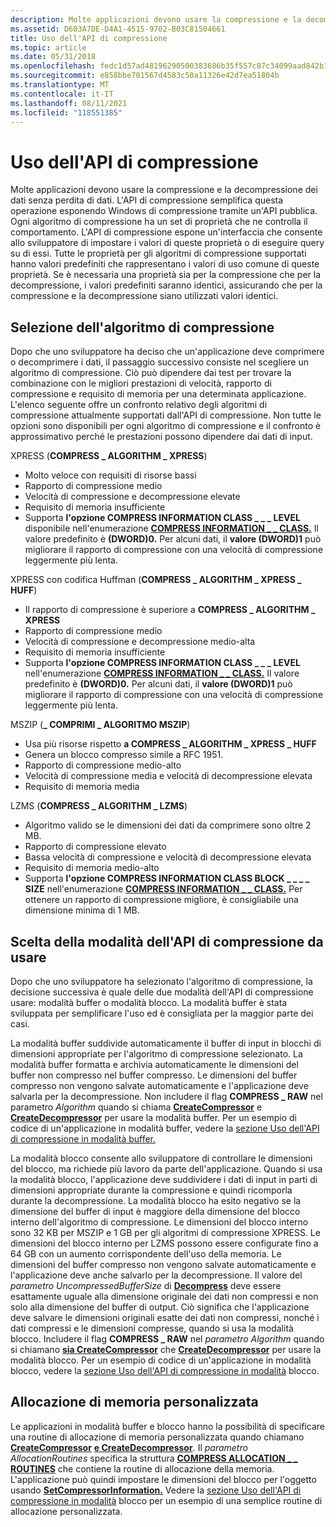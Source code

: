 ```yaml
---
description: Molte applicazioni devono usare la compressione e la decompressione dei dati senza perdita di dati. L'API di compressione semplifica questa operazione esponendo Windows di compressione tramite un'API pubblica.
ms.assetid: D603A7DE-D4A1-4515-9702-B03C81504661
title: Uso dell'API di compressione
ms.topic: article
ms.date: 05/31/2018
ms.openlocfilehash: fedc1d57ad48196290500383686b35f557c87c34099aad842b1e8ff18f00d318
ms.sourcegitcommit: e858bbe701567d4583c50a11326e42d7ea51804b
ms.translationtype: MT
ms.contentlocale: it-IT
ms.lasthandoff: 08/11/2021
ms.locfileid: "118551385"
---
```

# <a name="using-the-compression-api"></a>Uso dell'API di compressione

Molte applicazioni devono usare la compressione e la decompressione dei dati senza perdita di dati. L'API di compressione semplifica questa operazione esponendo Windows di compressione tramite un'API pubblica. Ogni algoritmo di compressione ha un set di proprietà che ne controlla il comportamento. L'API di compressione espone un'interfaccia che consente allo sviluppatore di impostare i valori di queste proprietà o di eseguire query su di essi. Tutte le proprietà per gli algoritmi di compressione supportati hanno valori predefiniti che rappresentano i valori di uso comune di queste proprietà. Se è necessaria una proprietà sia per la compressione che per la decompressione, i valori predefiniti saranno identici, assicurando che per la compressione e la decompressione siano utilizzati valori identici.

## <a name="selecting-the-compression-algorithm"></a>Selezione dell'algoritmo di compressione

Dopo che uno sviluppatore ha deciso che un'applicazione deve comprimere o decomprimere i dati, il passaggio successivo consiste nel scegliere un algoritmo di compressione. Ciò può dipendere dai test per trovare la combinazione con le migliori prestazioni di velocità, rapporto di compressione e requisito di memoria per una determinata applicazione. L'elenco seguente offre un confronto relativo degli algoritmi di compressione attualmente supportati dall'API di compressione. Non tutte le opzioni sono disponibili per ogni algoritmo di compressione e il confronto è approssimativo perché le prestazioni possono dipendere dai dati di input.

XPRESS (**COMPRESS \_ ALGORITHM \_ XPRESS**)

-   Molto veloce con requisiti di risorse bassi
-   Rapporto di compressione medio
-   Velocità di compressione e decompressione elevate
-   Requisito di memoria insufficiente
-   Supporta **l'opzione COMPRESS INFORMATION CLASS \_ \_ \_ LEVEL** disponibile nell'enumerazione [**COMPRESS INFORMATION \_ \_ CLASS.**](/windows/desktop/api/compressapi/ne-compressapi-compress_information_class) Il valore predefinito è **(DWORD)0.** Per alcuni dati, il **valore (DWORD)1** può migliorare il rapporto di compressione con una velocità di compressione leggermente più lenta.

XPRESS con codifica Huffman (**COMPRESS \_ ALGORITHM \_ XPRESS \_ HUFF**)

-   Il rapporto di compressione è superiore a **COMPRESS \_ ALGORITHM \_ XPRESS**
-   Rapporto di compressione medio
-   Velocità di compressione e decompressione medio-alta
-   Requisito di memoria insufficiente
-   Supporta **l'opzione COMPRESS INFORMATION CLASS \_ \_ \_ LEVEL** nell'enumerazione [**COMPRESS INFORMATION \_ \_ CLASS.**](/windows/desktop/api/compressapi/ne-compressapi-compress_information_class) Il valore predefinito è **(DWORD)0.** Per alcuni dati, il **valore (DWORD)1** può migliorare il rapporto di compressione con una velocità di compressione leggermente più lenta.

MSZIP (**\_ COMPRIMI \_ ALGORITMO MSZIP**)

-   Usa più risorse rispetto **a COMPRESS \_ ALGORITHM \_ XPRESS \_ HUFF**
-   Genera un blocco compresso simile a RFC 1951.
-   Rapporto di compressione medio-alto
-   Velocità di compressione media e velocità di decompressione elevata
-   Requisito di memoria media

LZMS (**COMPRESS \_ ALGORITHM \_ LZMS**)

-   Algoritmo valido se le dimensioni dei dati da comprimere sono oltre 2 MB.
-   Rapporto di compressione elevato
-   Bassa velocità di compressione e velocità di decompressione elevata
-   Requisito di memoria medio-alto
-   Supporta **l'opzione COMPRESS INFORMATION CLASS BLOCK \_ \_ \_ \_ SIZE** nell'enumerazione [**COMPRESS INFORMATION \_ \_ CLASS.**](/windows/desktop/api/compressapi/ne-compressapi-compress_information_class) Per ottenere un rapporto di compressione migliore, è consigliabile una dimensione minima di 1 MB.

## <a name="deciding-which-compression-api-mode-to-use"></a>Scelta della modalità dell'API di compressione da usare

Dopo che uno sviluppatore ha selezionato l'algoritmo di compressione, la decisione successiva è quale delle due modalità dell'API di compressione usare: modalità buffer o modalità blocco. La modalità buffer è stata sviluppata per semplificare l'uso ed è consigliata per la maggior parte dei casi.

La modalità buffer suddivide automaticamente il buffer di input in blocchi di dimensioni appropriate per l'algoritmo di compressione selezionato. La modalità buffer formatta e archivia automaticamente le dimensioni del buffer non compresso nel buffer compresso. Le dimensioni del buffer compresso non vengono salvate automaticamente e l'applicazione deve salvarla per la decompressione. Non includere il flag **COMPRESS \_ RAW** nel parametro *Algorithm* quando si chiama [**CreateCompressor**](/windows/desktop/api/compressapi/nf-compressapi-createcompressor) e [**CreateDecompressor**](/windows/desktop/api/compressapi/nf-compressapi-createdecompressor) per usare la modalità buffer. Per un esempio di codice di un'applicazione in modalità buffer, vedere la [sezione Uso dell'API di compressione in modalità buffer.](using-the-compression-api-in-buffer-mode.md)

La modalità blocco consente allo sviluppatore di controllare le dimensioni del blocco, ma richiede più lavoro da parte dell'applicazione. Quando si usa la modalità blocco, l'applicazione deve suddividere i dati di input in parti di dimensioni appropriate durante la compressione e quindi ricomporla durante la decompressione. La modalità blocco ha esito negativo se la dimensione del buffer di input è maggiore della dimensione del blocco interno dell'algoritmo di compressione. Le dimensioni del blocco interno sono 32 KB per MSZIP e 1 GB per gli algoritmi di compressione XPRESS. Le dimensioni del blocco interno per LZMS possono essere configurate fino a 64 GB con un aumento corrispondente dell'uso della memoria. Le dimensioni del buffer compresso non vengono salvate automaticamente e l'applicazione deve anche salvarlo per la decompressione. Il valore del *parametro UncompressedBufferSize* di [**Decompress**](/windows/desktop/api/compressapi/nf-compressapi-decompress) deve essere esattamente uguale alla dimensione originale dei dati non compressi e non solo alla dimensione del buffer di output. Ciò significa che l'applicazione deve salvare le dimensioni originali esatte dei dati non compressi, nonché i dati compressi e le dimensioni compresse, quando si usa la modalità blocco. Includere il flag **COMPRESS \_ RAW** nel *parametro Algorithm* quando si chiamano [**sia CreateCompressor**](/windows/desktop/api/compressapi/nf-compressapi-createcompressor) che [**CreateDecompressor**](/windows/desktop/api/compressapi/nf-compressapi-createdecompressor) per usare la modalità blocco. Per un esempio di codice di un'applicazione in modalità blocco, vedere la [sezione Uso dell'API di compressione in modalità](using-the-compression-api-in-block-mode.md) blocco.

## <a name="custom-memory-allocation"></a>Allocazione di memoria personalizzata

Le applicazioni in modalità buffer e blocco hanno la possibilità di specificare una routine di allocazione di memoria personalizzata quando chiamano [**CreateCompressor**](/windows/desktop/api/compressapi/nf-compressapi-createcompressor) [**e CreateDecompressor**](/windows/desktop/api/compressapi/nf-compressapi-createdecompressor). Il *parametro AllocationRoutines* specifica la struttura [**COMPRESS ALLOCATION \_ \_ ROUTINES**](/windows/desktop/api/compressapi/ns-compressapi-compress_allocation_routines) che contiene la routine di allocazione della memoria. L'applicazione può quindi impostare le dimensioni del blocco per l'oggetto usando [**SetCompressorInformation.**](/windows/desktop/api/compressapi/nf-compressapi-setcompressorinformation) Vedere la [sezione Uso dell'API di compressione in modalità](using-the-compression-api-in-block-mode.md) blocco per un esempio di una semplice routine di allocazione personalizzata.

 

 



